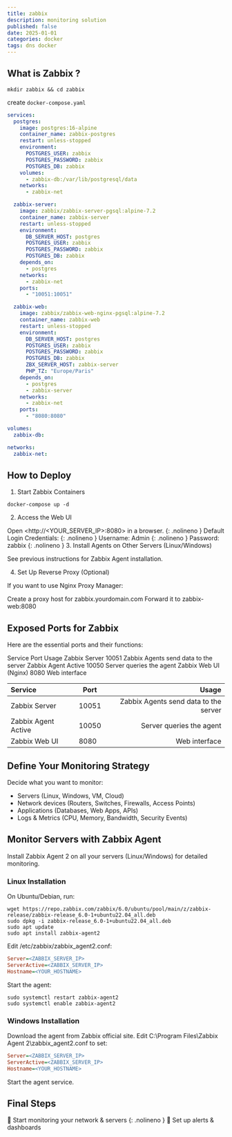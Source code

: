 ```yaml
---
title: zabbix
description: monitoring solution
published: false
date: 2025-01-01
categories: docker
tags: dns docker
---
```


## What is Zabbix ?

```shell
mkdir zabbix && cd zabbix
```

create `docker-compose.yaml`
```yaml
services:
  postgres:
    image: postgres:16-alpine
    container_name: zabbix-postgres
    restart: unless-stopped
    environment:
      POSTGRES_USER: zabbix
      POSTGRES_PASSWORD: zabbix
      POSTGRES_DB: zabbix
    volumes:
      - zabbix-db:/var/lib/postgresql/data
    networks:
      - zabbix-net

  zabbix-server:
    image: zabbix/zabbix-server-pgsql:alpine-7.2
    container_name: zabbix-server
    restart: unless-stopped
    environment:
      DB_SERVER_HOST: postgres
      POSTGRES_USER: zabbix
      POSTGRES_PASSWORD: zabbix
      POSTGRES_DB: zabbix
    depends_on:
      - postgres
    networks:
      - zabbix-net
    ports:
      - "10051:10051"

  zabbix-web:
    image: zabbix/zabbix-web-nginx-pgsql:alpine-7.2
    container_name: zabbix-web
    restart: unless-stopped
    environment:
      DB_SERVER_HOST: postgres
      POSTGRES_USER: zabbix
      POSTGRES_PASSWORD: zabbix
      POSTGRES_DB: zabbix
      ZBX_SERVER_HOST: zabbix-server
      PHP_TZ: "Europe/Paris"
    depends_on:
      - postgres
      - zabbix-server
    networks:
      - zabbix-net
    ports:
      - "8080:8080"

volumes:
  zabbix-db:

networks:
  zabbix-net:
```

## How to Deploy

1. Start Zabbix Containers

```shell
docker-compose up -d
```

2. Access the Web UI

Open <http://<YOUR_SERVER_IP>:8080> in a browser.
{: .nolineno }
Default Login Credentials:
{: .nolineno }
Username: Admin 
{: .nolineno }
Password: zabbix
{: .nolineno }
3. Install Agents on Other Servers (Linux/Windows)

See previous instructions for Zabbix Agent installation.

4. Set Up Reverse Proxy (Optional)

If you want to use Nginx Proxy Manager:

Create a proxy host for zabbix.yourdomain.com
Forward it to zabbix-web:8080

## Exposed Ports for Zabbix

Here are the essential ports and their functions:

Service Port Usage
Zabbix Server 10051 Zabbix Agents send data to the server
Zabbix Agent Active 10050 Server queries the agent
Zabbix Web UI (Nginx) 8080 Web interface

| Service             | Port  |                                 Usage |
| :------------------ | ----- | ------------------------------------: |
| Zabbix Server       | 10051 | Zabbix Agents send data to the server |
| Zabbix Agent Active | 10050 |              Server queries the agent |
| Zabbix Web UI       | 8080  |                         Web interface |

## Define Your Monitoring Strategy

Decide what you want to monitor:

- Servers (Linux, Windows, VM, Cloud)
- Network devices (Routers, Switches, Firewalls, Access Points)
- Applications (Databases, Web Apps, APIs)
- Logs & Metrics (CPU, Memory, Bandwidth, Security Events)

## Monitor Servers with Zabbix Agent

Install Zabbix Agent 2 on all your servers (Linux/Windows) for detailed monitoring.

### Linux Installation

On Ubuntu/Debian, run:

```shell
wget https://repo.zabbix.com/zabbix/6.0/ubuntu/pool/main/z/zabbix-release/zabbix-release_6.0-1+ubuntu22.04_all.deb
sudo dpkg -i zabbix-release_6.0-1+ubuntu22.04_all.deb
sudo apt update
sudo apt install zabbix-agent2
```

Edit /etc/zabbix/zabbix_agent2.conf:

```ini
Server=<ZABBIX_SERVER_IP>
ServerActive=<ZABBIX_SERVER_IP>
Hostname=<YOUR_HOSTNAME>
```

Start the agent:

```shell
sudo systemctl restart zabbix-agent2
sudo systemctl enable zabbix-agent2
```

### Windows Installation

Download the agent from Zabbix official site.
Edit C:\Program Files\Zabbix Agent 2\zabbix_agent2.conf to set:

```ini
Server=<ZABBIX_SERVER_IP>
ServerActive=<ZABBIX_SERVER_IP>
Hostname=<YOUR_HOSTNAME>
```

Start the agent service.

## Final Steps

🚀 Start monitoring your network & servers
{: .nolineno }
🔔 Set up alerts & dashboards
